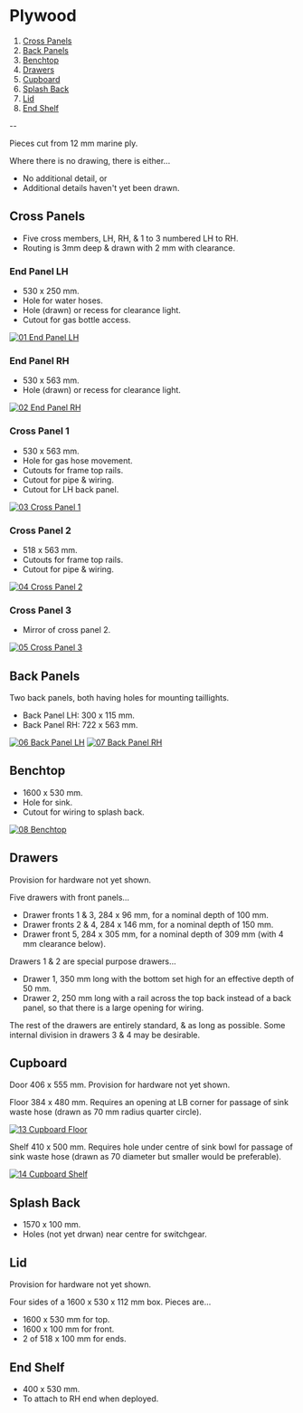 # Plywood

1. [Cross Panels](#01)
2. [Back Panels](#02)
3. [Benchtop](#03)
4. [Drawers](#04)
5. [Cupboard](#05)
6. [Splash Back](#06)
7. [Lid](#07)
8. [End Shelf](#08)

--

Pieces cut from 12 mm marine ply.

Where there is no drawing, there is either...

* No additional detail, or
* Additional details haven't yet been drawn.

## <a id="01"></a> Cross Panels

* Five cross members, LH, RH, & 1 to 3 numbered LH to RH.
* Routing is 3mm deep & drawn with 2 mm with clearance.

### End Panel LH

* 530 x 250 mm.
* Hole for water hoses.
* Hole (drawn) or recess for clearance light.
* Cutout for gas bottle access.

[![01 End Panel LH](Plywood/01-End-Panel-LH.png)](Plywood/01-End-Panel-LH.pdf "01 End Panel LH")

### End Panel RH

* 530 x 563 mm.
* Hole (drawn) or recess for clearance light.

[![02 End Panel RH](Plywood/02-End-Panel-RH.png)](Plywood/02-End-Panel-RH.pdf "02 End Panel RH")

### Cross Panel 1

* 530 x 563 mm.
* Hole for gas hose movement.
* Cutouts for frame top rails.
* Cutout for pipe & wiring.
* Cutout for LH back panel.

[![03 Cross Panel 1](Plywood/03-Cross-Panel-1.png)](Plywood/03-Cross-Panel-1.pdf "03 Cross Panel 1")

### Cross Panel 2

* 518 x 563 mm.
* Cutouts for frame top rails.
* Cutout for pipe & wiring.

[![04 Cross Panel 2](Plywood/04-Cross-Panel-2.png)](Plywood/04-Cross-Panel-2.pdf "04 Cross Panel 2")

### Cross Panel 3

* Mirror of cross panel 2.

[![05 Cross Panel 3](Plywood/05-Cross-Panel-3.png)](Plywood/05-Cross-Panel-3.pdf "05 Cross Panel 3")

## <a id="02"></a> Back Panels

Two back panels, both having holes for mounting taillights.

* Back Panel LH: 300 x 115 mm.
* Back Panel RH: 722 x 563 mm.

[![06 Back Panel LH](Plywood/06-Back-Panel-LH.png)](Plywood/06-Back-Panel-LH.pdf "06 Back Panel LH")
[![07 Back Panel RH](Plywood/07-Back-Panel-RH.png)](Plywood/07-Back-Panel-RH.pdf "07 Back Panel RH")

## <a id="03"></a> Benchtop

* 1600 x 530 mm.
* Hole for sink.
* Cutout for wiring to splash back.

[![08 Benchtop](Plywood/08-Benchtop.png)](Plywood/08-Benchtop.pdf "08 Benchtop")

## <a id="04"></a> Drawers

Provision for hardware not yet shown.

Five drawers with front panels…

* Drawer fronts 1 & 3, 284 x 96 mm, for a nominal depth of 100 mm.
* Drawer fronts 2 & 4, 284 x 146 mm, for a nominal depth of 150 mm.
* Drawer front 5, 284 x 305 mm, for a nominal depth of 309 mm (with 4 mm clearance below).

Drawers 1 & 2 are special purpose drawers…

* Drawer 1, 350 mm long with the bottom set high for an effective depth of 50 mm.
* Drawer 2, 250 mm long with a rail across the top back instead of a back panel, so that there is a large opening for wiring.

The rest of the drawers are entirely standard, & as long as possible. Some internal division in drawers 3 & 4 may be desirable.

## <a id="05"></a> Cupboard

Door 406 x 555 mm. Provision for hardware not yet shown.

Floor 384 x 480 mm. Requires an opening at LB corner for passage of sink waste hose (drawn as 70 mm radius quarter circle).

[![13 Cupboard Floor](Plywood/13-Cupboard-Floor.png)](Plywood/13-Cupboard-Floor.pdf "13 Cupboard Floor")

Shelf 410 x 500 mm. Requires hole under centre of sink bowl for passage of sink waste hose (drawn as 70 diameter but smaller would be preferable).

[![14 Cupboard Shelf](Plywood/14-Cupboard-Shelf.png)](Plywood/14-Cupboard-Shelf.pdf "14 Cupboard Shelf")

## <a id="06"></a> Splash Back

* 1570 x 100 mm.
* Holes (not yet drwan) near centre for switchgear.

## <a id="07"></a> Lid

Provision for hardware not yet shown.

Four sides of a 1600 x 530 x 112 mm box.
Pieces are…

* 1600 x 530 mm for top.
* 1600 x 100 mm for front.
* 2 of 518 x 100 mm for ends.

## <a id="08"></a> End Shelf

* 400 x 530 mm.
* To attach to RH end when deployed.

